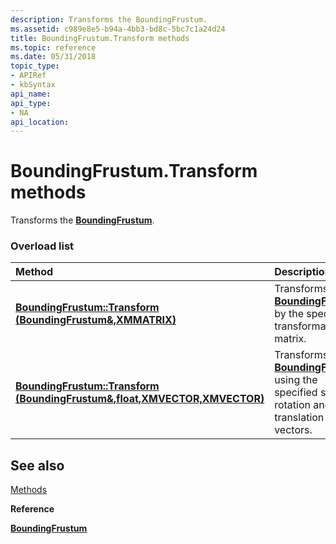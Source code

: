 ```yaml
---
description: Transforms the BoundingFrustum.
ms.assetid: c989e8e5-b94a-4bb3-bd8c-5bc7c1a24d24
title: BoundingFrustum.Transform methods
ms.topic: reference
ms.date: 05/31/2018
topic_type: 
- APIRef
- kbSyntax
api_name: 
api_type: 
- NA
api_location: 
---
```


# BoundingFrustum.Transform methods

Transforms the [**BoundingFrustum**](/windows/win32/api/directxcollision/ns-directxcollision-boundingfrustum).

### Overload list



| Method                                                                                                       | Description                                                                                                                       |
|:-------------------------------------------------------------------------------------------------------------|:----------------------------------------------------------------------------------------------------------------------------------|
| [**BoundingFrustum::Transform (BoundingFrustum&,XMMATRIX)**](/windows/win32/api/directxcollision/nf-directxcollision-boundingfrustum-transform(boundingfrustum__float_fxmvector_fxmvector))                | Transforms the [**BoundingFrustum**](/windows/win32/api/directxcollision/ns-directxcollision-boundingfrustum) by the specified transformation matrix.<br/>                      |
| [**BoundingFrustum::Transform (BoundingFrustum&,float,XMVECTOR,XMVECTOR)**](/windows/win32/api/directxcollision/nf-directxcollision-boundingfrustum-transform(boundingfrustum__float_fxmvector_fxmvector)) | Transforms the [**BoundingFrustum**](/windows/win32/api/directxcollision/ns-directxcollision-boundingfrustum) using the specified scale, rotation and translation vectors.<br/> |



## See also

<dl> <dt>

[Methods](boundingfrustum-methods.md)
</dt> <dt>

**Reference**
</dt> <dt>

[**BoundingFrustum**](/windows/win32/api/directxcollision/ns-directxcollision-boundingfrustum)
</dt> </dl>

 

 
